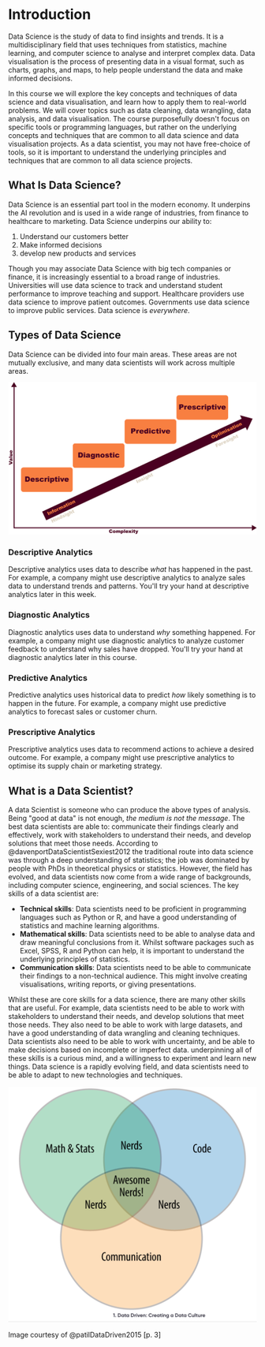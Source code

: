 # Introduction

Data Science is the study of data to find insights and trends. It is a
multidisciplinary field that uses techniques from statistics, machine learning,
and computer science to analyse and interpret complex data. Data visualisation
is the process of presenting data in a visual format, such as charts, graphs,
and maps, to help people understand the data and make informed decisions.

In this course we will explore the key concepts and techniques of data science
and data visualisation, and learn how to apply them to real-world problems. We
will cover topics such as data cleaning, data wrangling, data analysis, and data
visualisation. The course purposefully doesn't focus on specific tools or
programming languages, but rather on the underlying concepts and techniques that
are common to all data science and data visualisation projects. As a data
scientist, you may not have free-choice of tools, so it is important to
understand the underlying principles and techniques that are common to all data
science projects.

## What Is Data Science?

Data Science is an essential part tool in the modern economy. It underpins the
AI revolution and is used in a wide range of industries, from finance to
healthcare to marketing. Data Science underpins our ability to:

1. Understand our customers better
2. Make informed decisions
3. develop new products and services

<!--TODO: add examples-->


Though you may associate Data Science with big tech companies or finance, it is
increasingly essential to a broad range of industries. Universities will use
data science to track and understand student performance to improve teaching and
support. Healthcare providers use data science to improve patient outcomes.
Governments use data science to improve public services. Data science is
_everywhere_.

## Types of Data Science

Data Science can be divided into four main areas. These areas are not mutually
exclusive, and many data scientists will work across multiple areas.

![Types of Data Science](Assets/Analytics_types.png)

### Descriptive Analytics

Descriptive analytics uses data to describe _what_ has happened in the past. For
example, a company might use descriptive analytics to analyze sales data to
understand trends and patterns. You'll try your hand at descriptive analytics
later in this week.

### Diagnostic Analytics

Diagnostic analytics uses data to understand _why_ something happened. For
example, a company might use diagnostic analytics to analyze customer feedback
to understand why sales have dropped. You'll try your hand at diagnostic
analytics later in this course.

### Predictive Analytics

Predictive analytics uses historical data to predict _how_ likely something is
to happen in the future. For example, a company might use predictive analytics
to forecast sales or customer churn.

### Prescriptive Analytics

Prescriptive analytics uses data to recommend actions to achieve a desired
outcome. For example, a company might use prescriptive analytics to optimise its
supply chain or marketing strategy.

## What is a Data Scientist?

A data Scientist is someone who can produce the above types of analysis.  Being "good at data" is not enough, *the medium is not the message*. The best data scientists are able to: communicate their findings clearly and effectively, work with stakeholders to understand their needs, and develop solutions that meet those needs.  According to @davenportDataScientistSexiest2012 the traditional route into data science was through a deep understanding of statistics; the job was dominated by people with PhDs in theoretical physics or statistics. However, the field has evolved, and data scientists now come from a wide range of backgrounds, including computer science, engineering, and social sciences. The key skills of a data scientist are:

- **Technical skills**: Data scientists need to be proficient in programming languages such as Python or R, and have a good understanding of statistics and machine learning algorithms.
- **Mathematical skills**: Data scientists need to be able to analyse data and draw meaningful conclusions from it. Whilst software packages such as Excel, SPSS, R and Python can help, it is important to understand the underlying principles of statistics.
- **Communication skills**: Data scientists need to be able to communicate their findings to a non-technical audience. This might involve creating visualisations, writing reports, or giving presentations.

Whilst these are core skills for a data science, there are many other skills that are useful. For example, data scientists need to be able to work with stakeholders to understand their needs, and develop solutions that meet those needs. They also need to be able to work with large datasets, and have a good understanding of data wrangling and cleaning techniques. Data scientists also need to be able to work with uncertainty, and be able to make decisions based on incomplete or imperfect data. underpinning all of these skills is a curious mind, and a willingness to experiment and learn new things. Data science is a rapidly evolving field, and data scientists need to be able to adapt to new technologies and techniques.

<!--## Data Literacy-->

![The attributes of a Data Scientist](Assets/DataScientistAttributes.png)

Image courtesy of @patilDataDriven2015 [p. 3]


